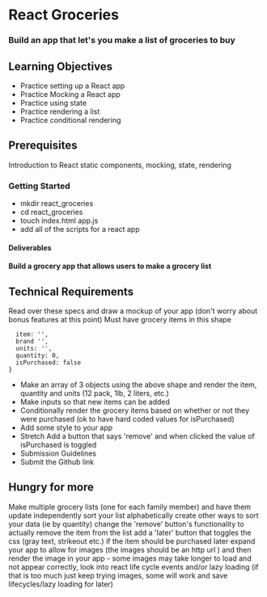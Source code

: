 # React Groceries
### Build an app that let's you make a list of groceries to buy

## Learning Objectives
- Practice setting up a React app
- Practice Mocking a React app
- Practice using state
- Practice rendering a list
- Practice conditional rendering
## Prerequisites
Introduction to React static components, mocking, state, rendering
### Getting Started
- mkdir react_groceries
- cd react_groceries
- touch index.html app.js
- add all of the scripts for a react app
#### Deliverables
#### Build a grocery app that allows users to make a grocery list

## Technical Requirements
Read over these specs and draw a mockup of your app (don't worry about bonus features at this point)
Must have grocery items in this shape
```{
  item: '',
  brand '',
  units: '',
  quantity: 0,
  isPurchased: false
}
```

- Make an array of 3 objects using the above shape and render the item, quantity and units (12 pack, 1lb, 2 liters, etc.)
- Make inputs so that new items can be added
- Conditionally render the grocery items based on whether or not they were purchased (ok to have hard coded values for isPurchased)
- Add some style to your app
- Stretch Add a button that says 'remove' and when clicked the value of isPurchased is toggled
- Submission Guidelines
- Submit the Github link 

## Hungry for more
Make multiple grocery lists (one for each family member) and have them update independently
sort your list alphabetically
create other ways to sort your data (ie by quantity)
change the 'remove' button's functionality to actually remove the item from the list
add a 'later' button that toggles the css (gray text, strikeout etc.) if the item should be purchased later
expand your app to allow for images (the images should be an http url ) and then render the image in your app - some images may take longer to load and not appear correctly, look into react life cycle events and/or lazy loading (if that is too much just keep trying images, some will work and save lifecycles/lazy loading for later)

